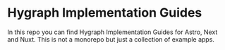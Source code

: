 # Hygraph Implementation Guides

In this repo you can find Hygraph Implementation Guides for Astro, Next and Nuxt.
This is not a monorepo but just a collection of example apps.
